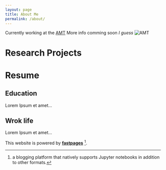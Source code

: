 ```yaml
---
layout: page
title: About Me
permalink: /about/
---
```


Currently working at the [AMT](amt.rwth-aachen.de/)
More info comming soon _I guess_
![AMT](https://www.amt.rwth-aachen.de/files/AMT/layout/logo_headline_left.jpg)
# Research Projects

# Resume

## Education 
Lorem Ipsum et amet...

## Wrok life
Lorem Ipsum et amet...

This website is powered by **[fastpages](https://github.com/fastai/fastpages)** [^1].

[^1]:a blogging platform that natively supports Jupyter notebooks in addition to other formats.
